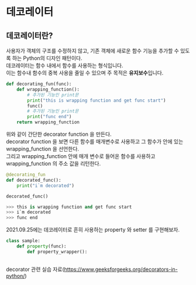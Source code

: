 # 데코레이터

## 데코레이터란?
사용자가 객체의 구조를 수정하지 않고, 기존 객체에 새로운 함수 기능을 추가할 수 있도록 하는 Python의 디자인 패턴이다.\
데코레이터는 함수 내에서 함수를 사용하는 형식입니다. \
이는 함수내 함수의 중복 사용을 줄일 수 있으며 주 목적은 **유지보수**입니다.

```python
def decorating_fun(func):
    def wrapping_function():
        # 추가된 기능인 print문
        print("this is wrapping function and get func start")
        func()
        # 추가된 기능인 print문
        print("func end")
    return wrapping_function
```

위와 같이 간단한 decorator function 을 만든다.\
decorator function 을 보면 다른 함수를 매개변수로 사용하고 그 함수가 안에 있는 wrapping_function 을 선언한다.\
그리고 wrapping_function 안에 매개 변수로 들어온 함수를 사용하고 wrapping_function 의 주소 값을 리턴한다.

```python
@decorating_fun
def decorated_func():
    print("i`m decorated")

decorated_func()

>>> this is wrapping function and get func start
>>> i`m decorated
>>> func end
```

2021.09.25에는 데코레이터로 흔히 사용하는 property 와 setter 를 구현해보자.

```python
class sample:
    def property(func):
        def property_wrapper():
        

```



decorator 관련 실습 자료(https://www.geeksforgeeks.org/decorators-in-python/)
